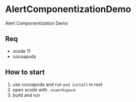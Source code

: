 # AlertComponentizationDemo
Alert Componentization Demo

## Req
* xcode 11
* cocoapods

## How to start
1. use cocoapods and run `pod install` in root
1. open xcode with `.xcworkspace`
2. build and run
